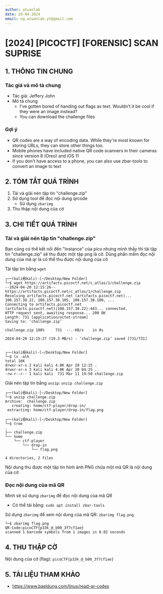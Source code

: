 ```yaml
---
author: atuanlab
date: 20-04-2024
email: ng.atuanlab.yt@gmail.com
---
```


# [2024] [PICOCTF] [FORENSIC] SCAN SUPRISE

## 1. THÔNG TIN CHUNG 
### Tác giá và mô tả chung  
- Tác giả: Jeffery John
- Mô tả chung 
    - I've gotten bored of handing out flags as text. Wouldn't it be cool if they were an image instead?
    - You can download the challenge files


### Gợi ý 
- QR codes are a way of encoding data. While they're most known for storing URLs, they can store other things too.
- Mobile phones have included native QR code scanners in their cameras since version 8 (Oreo) and iOS 11
- If you don't have access to a phone, you can also use zbar-tools to convert an image to text


## 2. TÓM TẮT QUÁ TRÌNH 
1. Tải và giải nén tập tin "challenge.zip"
2. Sử dụng tool để đọc nội dung qrcode
    - Sử dụng `zbarimg`
3. Thu thập nội dung của cờ

## 3. CHI TIẾT QUÁ TRÌNH 
### Tải và giải nén tập tin "challenge.zip"

Bạn cũng có thể kết nối đến "Instance" của pico nhưng mình thấy thì tải tập tin "challenge.zip" sẽ thu được một tập png là cờ. Dùng phần mềm đọc nội dung của mã qr là có thể thu được nội dung của cờ

Tải tập tin bằng `wget`

```           
┌──(kali㉿kali)-[~/Desktop/New Folder]
└─$ wget https://artifacts.picoctf.net/c_atlas/1/challenge.zip
--2024-04-20 12:15:26--  https://artifacts.picoctf.net/c_atlas/1/challenge.zip
Resolving artifacts.picoctf.net (artifacts.picoctf.net)... 108.157.38.22, 108.157.38.105, 108.157.38.100, ...
Connecting to artifacts.picoctf.net (artifacts.picoctf.net)|108.157.38.22|:443... connected.
HTTP request sent, awaiting response... 200 OK
Length: 731 [application/octet-stream]
Saving to: ‘challenge.zip’

challenge.zip 100%     731  --.-KB/s    in 0s         

2024-04-20 12:15:27 (19.3 MB/s) - ‘challenge.zip’ saved [731/731]

                                                       
┌──(kali㉿kali)-[~/Desktop/New Folder]
└─$ ls -alh     
total 16K
drwxr-xr-x 2 kali kali 4.0K Apr 20 12:15 .
drwxr-xr-x 3 kali kali 4.0K Apr 20 04:25 ..
-rw-r--r-- 1 kali kali  731 Mar 11 19:50 challenge.zip
```

Giải nén tập tin bằng `unzip`: `unzip challenge.zip`

```            
┌──(kali㉿kali)-[~/Desktop/New Folder]
└─$ unzip challenge.zip 
Archive:  challenge.zip
   creating: home/ctf-player/drop-in/
 extracting: home/ctf-player/drop-in/flag.png  
                                                       
┌──(kali㉿kali)-[~/Desktop/New Folder]
└─$ tree
.
├── challenge.zip
└── home
    └── ctf-player
        └── drop-in
            └── flag.png

4 directories, 2 files
```

Nội dung thu được một tập tin hình ảnh PNG chứa một mã QR là nội dung của cờ

### Đọc nội dung của mã QR

Mình sẽ sử dụng `zbarimg` để đọc nội dung của mã QR
- Có thể tải bằng: `sudo apt install zbar-tools`

Sử dụng `zbarimg` để xem nội dung của mã QR: `zbarimg flag.png `

```
└─$ zbarimg flag.png 
QR-Code:picoCTF{p33k_@_b00_3f7cf1ae}
scanned 1 barcode symbols from 1 images in 0.02 seconds
```

## 4. THU THẬP CỜ 
Nội dung của cờ (flag): `picoCTF{p33k_@_b00_3f7cf1ae}`

## 5. TÀI LIỆU THAM KHẢO 
- https://www.baeldung.com/linux/read-qr-codes

